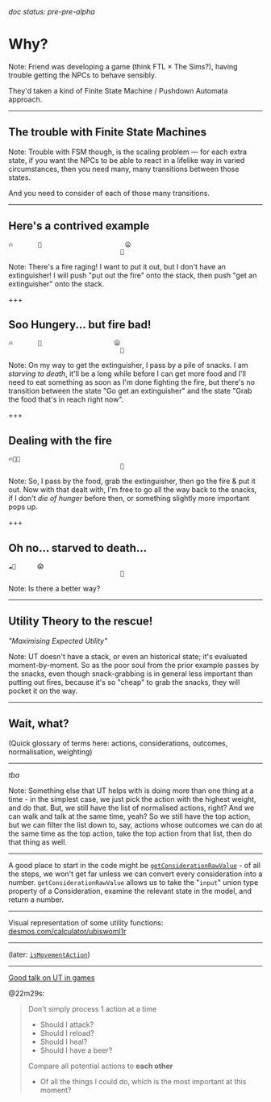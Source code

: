 _doc status: pre-pre-alpha_

# Why?

Note:
Friend was developing a game (think FTL × The Sims?), having trouble getting the NPCs to behave sensibly.

They'd taken a kind of Finite State Machine / Pushdown Automata approach.

---

## The trouble with Finite State Machines

Note:
Trouble with FSM though, is the scaling problem ― for each extra state, if you want the NPCs to be able
to react in a lifelike way in varied circumstances, then you need many, many transitions between those
states.

And you need to consider of each of those many transitions.

---

## Here's a contrived example

```
🔥       🚒                       😦
                               🍖
```

Note:
There's a fire raging! I want to put it out, but I don't have an extinguisher! I will push "put out
the fire" onto the stack, then push "get an extinguisher" onto the stack.

+++

## Soo Hungery... but fire bad!

```
🔥       🚒                    😦
                               🍖
```

Note:
On my way to get the extinguisher, I pass by a pile of snacks. I am _starving to death_, it'll be a long while
before I can get more food and I'll need to eat something as soon as I'm done fighting the fire, but there's
no transition between the state "Go get an extinguisher" and the state "Grab the food that's in reach right 
now". 

+++

## Dealing with the fire

```
🔥🚒😦
                               🍖
```

Note:
So, I pass by the food, grab the extinguisher, then go the fire & put it out. Now with that dealt with,
I'm free to go all the way back to the snacks, if I don't _die of hunger_ before then, or something slightly
more important pops up.

+++

## Oh no... starved to death...

```
☁🚒      😱
                               🍖
```

Note:
Is there a better way?

---

## Utility Theory to the rescue!

_"Maximising Expected Utility"_

Note:
UT doesn't have a stack, or even an historical state; it's evaluated moment-by-moment.
So as the poor soul from the prior example passes by the snacks, even though snack-grabbing is in general
less important than putting out fires, because it's so "cheap" to grab the snacks, they will pocket it
on the way.

---

## Wait, what?


(Quick glossary of terms here: actions, considerations, outcomes, normalisation, weighting)

---

_tba_

Note:
Something else that UT helps with is doing more than one thing at a time - in the simplest case, we just pick
the action with the highest weight, and do that. 
But, we still have the list of normalised actions, right? And we can walk and talk at the same time, yeah?
So we still have the top action, but we can filter the list down to, say, actions whose outcomes we can do
at the same time as the top action, take the top action from that list, then do that thing as well. 

---

A good place to start in the code might be [`getConsiderationRawValue`](https://github.com/r-k-b/tulars/blob/master/app/UtilityFunctions.elm#L151) - of all the steps, we won't get far unless we can
convert every consideration into a number. `getConsiderationRawValue` allows us to take the "`input`"
union type property of a Consideration, examine the relevant state in the model, and return a number.

---

Visual representation of some utility functions: [desmos.com/calculator/ubiswoml1r](https://www.desmos.com/calculator/ubiswoml1r)

---
(later: [`isMovementAction`](https://github.com/r-k-b/tulars/blob/master/app/UtilityFunctions.elm#L280))

---

[Good talk on UT in games](https://www.gdcvault.com/play/1012410/Improving-AI-Decision-Modeling-Through) 

@22m29s: 

> Don't simply process 1 action at a time
> - Should I attack?
> - Should I reload?
> - Should I heal?
> - Should I have a beer?
> 
> Compare all potential actions to **each other**
> - Of all the things I could do, which is the most important at this moment?
